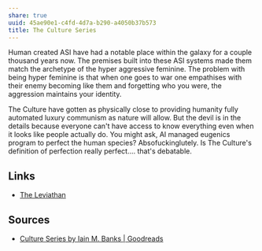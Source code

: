 ```yaml
---
share: true
uuid: 45ae90e1-c4fd-4d7a-b290-a4050b37b573
title: The Culture Series
---
```


Human created ASI have had a notable place within the galaxy for a couple thousand years now. The premises built into these ASI systems made them match the archetype of the hyper aggressive feminine. The problem with being hyper feminine is that when one goes to war one empathises with their enemy becoming like them and forgetting who you were, the aggression maintains your identity.

The Culture have gotten as physically close to providing humanity fully automated luxury communism as nature will allow. But the devil is in the details because everyone can't have access to know everything even when it looks like people actually do. You might ask, AI managed eugenics program to perfect the human species? Absofuckinglutely. Is The Culture's definition of perfection really perfect.... that's debatable. 

## Links

* [The Leviathan](/undefined)

## Sources

* [Culture Series by Iain M. Banks | Goodreads](https://www.goodreads.com/series/49118-culture)
